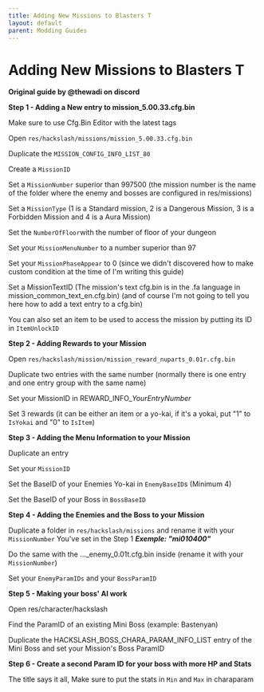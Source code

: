 ```yaml
---
title: Adding New Missions to Blasters T
layout: default
parent: Modding Guides
---
```

# Adding New Missions to Blasters T
**Original guide by @thewadi on discord**

**Step 1 - Adding a New entry to mission_5.00.33.cfg.bin**

Make sure to use Cfg.Bin Editor with the latest tags

Open `res/hackslash/missions/mission_5.00.33.cfg.bin`

Duplicate the `MISSION_CONFIG_INFO_LIST_80`

Create a `MissionID`

Set a `MissionNumber` superior than 997500 (the mission number is the name of the folder where the enemy and bosses are configured in res/missions)

Set a `MissionType` (1 is a Standard mission, 2 is a Dangerous Mission, 3 is a Forbidden Mission and 4 is a Aura Mission)

Set the `NumberOfFloor`with the number of floor of your dungeon

Set your `MissionMenuNumber` to a number superior than 97

Set your `MissionPhaseAppear` to 0 (since we didn't discovered how to make custom condition at the time of I'm writing this guide)

Set a MissionTextID (The mission's text cfg.bin is in the .fa language in mission_common_text_en.cfg.bin) (and of course I'm not going to tell you here how to add a text entry to a cfg.bin)

You can also set an item to be used to access the mission by putting its ID in `ItemUnlockID`

**Step 2 - Adding Rewards to your Mission**

Open `res/hackslash/mission/mission_reward_nuparts_0.01r.cfg.bin`

Duplicate two entries with the same number (normally there is one entry and one entry group with the same name)

Set your MissionID in REWARD_INFO_*YourEntryNumber*

Set 3 rewards (it can be either an item or a yo-kai, if it's a yokai, put "1" to `IsYokai` and "0" to `IsItem`)

**Step 3 - Adding the Menu Information to your Mission**

Duplicate an entry

Set your `MissionID`

Set the BaseID of your Enemies Yo-kai in `EnemyBaseID`s (Minimum 4)

Set the BaseID of your Boss in `BossBaseID`

**Step 4 - Adding the Enemies and the Boss to your Mission**

Duplicate a folder in `res/hackslash/missions` and rename it with your `MissionNumber` You've set in the Step 1 ***Exemple: "mi010400"***

Do the same with the ..._enemy_0.01t.cfg.bin inside (rename it with your `MissionNumber`)

Set your `EnemyParamIDs` and your `BossParamID`

**Step 5 - Making your boss' AI work**

Open res/character/hackslash

Find the ParamID of an existing Mini Boss (example: Bastenyan)

Duplicate the HACKSLASH_BOSS_CHARA_PARAM_INFO_LIST entry of the Mini Boss and set your Mission's Boss ParamID

**Step 6 - Create a second Param ID for your boss with more HP and Stats**

The title says it all, Make sure to put the stats in `Min` and `Max` in charaparam
